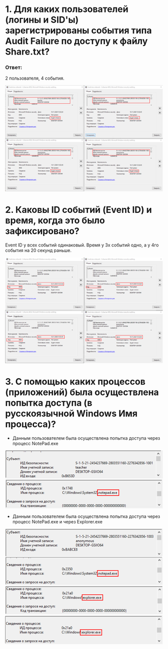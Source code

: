 # 1. Для каких пользователей (логины и SID'ы) зарегистрированы события типа Audit Failure по доступу к файлу Share.txt?

### Ответ:

2 пользователя, 4 события.

![](pic/um.png)

# 2. Каковы ID событий (Event ID) и время, когда это было зафиксировано?

Event ID у всех событий одинаковый. Время у 3х событий одно, а у 4го события на 20 секунд раньше.

![](pic/dois.png)

# 3. С помощью каких процессов (приложений) была осуществлена попытка доступа (в русскоязычной Windows Имя процесса)?

* Данным пользователем была осуществлена попытка доступа через процесс NotePad.exe

![](pic/tres.um.png)
![](pic/tres.dois.png)

* Данным пользователем была осуществлена попытка доступа через процесс NotePad.exe и через Explorer.exe 

![](pic/quatro.um.png)
![](pic/quatro.dois.png)
![](pic/quatro.tres.png)
![](pic/quatro.quatro.png)